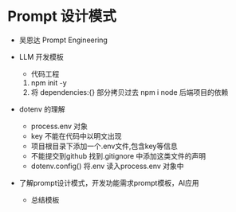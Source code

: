 # Prompt 设计模式

- 吴恩达 Prompt Engineering

- LLM 开发模板
  - 代码工程
  1. npm init -y
  2. 将 dependencies:{} 部分拷贝过去
    npm i
    node 后端项目的依赖

- dotenv 的理解
  - process.env 对象
  - key 不能在代码中以明文出现
  - 项目根目录下添加一个.env文件,包含key等信息
  - 不能提交到github 找到.gitignore 中添加这类文件的声明
  - dotenv.config() 将.env 读入process.env 对象中

- 了解prompt设计模式，开发功能需求prompt模板，AI应用
  - 总结模板